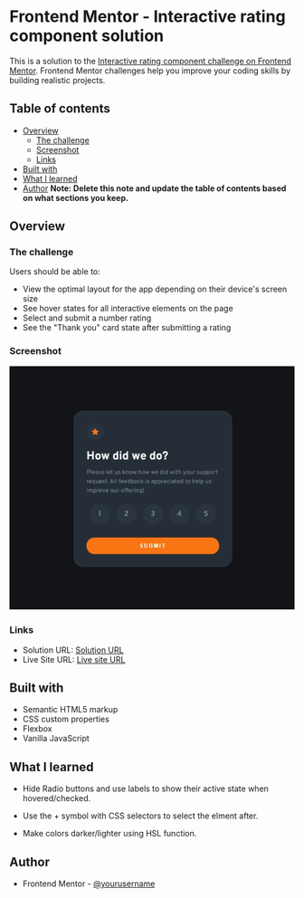 # Frontend Mentor - Interactive rating component solution

This is a solution to the [Interactive rating component challenge on Frontend Mentor](https://www.frontendmentor.io/challenges/interactive-rating-component-koxpeBUmI). Frontend Mentor challenges help you improve your coding skills by building realistic projects.

## Table of contents

- [Overview](#overview)
  - [The challenge](#the-challenge)
  - [Screenshot](#screenshot)
  - [Links](#links)
- [Built with](#built-with)
- [What I learned](#what-i-learned)
- [Author](#author)
  **Note: Delete this note and update the table of contents based on what sections you keep.**

## Overview

### The challenge

Users should be able to:

- View the optimal layout for the app depending on their device's screen size
- See hover states for all interactive elements on the page
- Select and submit a number rating
- See the "Thank you" card state after submitting a rating

### Screenshot

![](https://github.com/Web-dev-rafik/frontendmentor-interactive-rating-component-solution/blob/main/Screenshot.jpg)

### Links

- Solution URL: [Solution URL](https://github.com/Web-dev-rafik/frontendmentor-interactive-rating-component-solution)
- Live Site URL: [Live site URL](https://web-dev-rafik.github.io/frontendmentor-interactive-rating-component-solution/)

## Built with

- Semantic HTML5 markup
- CSS custom properties
- Flexbox
- Vanilla JavaScript

## What I learned

- Hide Radio buttons and use labels to show their active state when hovered/checked.

- Use the + symbol with CSS selectors to select the elment after.

- Make colors darker/lighter using HSL function.

## Author

- Frontend Mentor - [@yourusername](https://www.frontendmentor.io/profile/yourusername)

